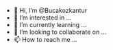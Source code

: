 - 👋 Hi, I’m @Bucakozkantur
- 👀 I’m interested in ...
- 🌱 I’m currently learning ...
- 💞️ I’m looking to collaborate on ...
- 📫 How to reach me ...

<!---
Bucakozkantur/Bucakozkantur is a ✨ special ✨ repository because its `README.md` (this file) appears on your GitHub profile.
You can click the Preview link to take a look at your changes.
--->
